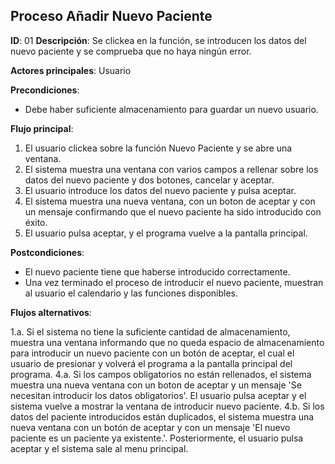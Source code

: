 ## Proceso Añadir Nuevo Paciente

**ID**: 01
**Descripción**: Se clickea en la función, se introducen los datos del nuevo paciente y se comprueba que no haya ningún error.

**Actores principales**: Usuario

**Precondiciones**:
* Debe haber suficiente almacenamiento para guardar un nuevo usuario.

**Flujo principal**:
1. El usuario clickea sobre la función Nuevo Paciente y se abre una ventana.
1. El sistema muestra una ventana con varios campos a rellenar sobre los datos del nuevo paciente y dos botones, cancelar y aceptar.
1. El usuario introduce los datos del nuevo paciente y pulsa aceptar.
1. El sistema muestra una nueva ventana, con un boton de aceptar y con un mensaje confirmando que el nuevo paciente ha sido introducido con éxito.
1. El usuario pulsa aceptar, y el programa vuelve a la pantalla principal.
 
**Postcondiciones**:

* El nuevo paciente tiene que haberse introducido correctamente.
* Una vez terminado el proceso de introducir el nuevo paciente, muestran al usuario el calendario y las funciones disponibles.

**Flujos alternativos**:

1.a. Si el sistema no tiene la suficiente cantidad de almacenamiento, muestra una ventana informando que no queda espacio de almacenamiento para introducir un nuevo paciente con un botón de aceptar, el cual el usuario de presionar y volverá el programa a la pantalla principal del programa.
4.a. Si los campos obligatorios no están rellenados, el sistema muestra una nueva ventana con un boton de aceptar y un mensaje 'Se necesitan introducir los datos obligatorios'. El usuario pulsa aceptar y el sistema vuelve a mostrar la ventana de introducir nuevo paciente.
4.b. Si los datos del paciente introducidos están duplicados, el sistema muestra una nueva ventana con un botón de aceptar y con un mensaje 'El nuevo paciente es un paciente ya existente.'. Posteriormente, el usuario pulsa aceptar y el sistema sale al menu principal.

